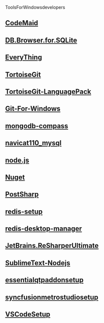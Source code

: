 ToolsForWindowsdevelopers

[CodeMaid](http://www.codemaid.net/ "CodeMaid")
--
[DB.Browser.for.SQLite](http://sqlitebrowser.org/ "DB.Browser.for.SQLite")
--
[EveryThing](http://www.voidtools.com/ "EveryThing")
--
[TortoiseGit](https://tortoisegit.org/download/ "TortoiseGit")
--
[TortoiseGit-LanguagePack](https://tortoisegit.org/download/ "TortoiseGit-LanguagePack")
--
[Git-For-Windows](https://git-for-windows.github.io/ "Git-For-Windows")
--
[mongodb-compass](https://www.mongodb.com/products/compass "mongodb-compass")
--
[navicat110_mysql](http://blog.csdn.net/guodongxiaren "navicat110_mysql")
--
[node.js](http://blog.csdn.net/guodongxiaren "node.js")
--
[Nuget](http://blog.csdn.net/guodongxiaren "Nuget")
--
[PostSharp](http://blog.csdn.net/guodongxiaren "PostSharp")
--
[redis-setup](http://blog.csdn.net/guodongxiaren "redis-setup")
--
[redis-desktop-manager](http://blog.csdn.net/guodongxiaren "redis-desktop-manager")
--
[JetBrains.ReSharperUltimate](http://blog.csdn.net/guodongxiaren "JetBrains.ReSharperUltimate")
--
[SublimeText-Nodejs](http://blog.csdn.net/guodongxiaren "SublimeText-Nodejs")
--
[essentialqtpaddonsetup](http://blog.csdn.net/guodongxiaren "essentialqtpaddonsetup")
--
[syncfusionmetrostudiosetup](http://blog.csdn.net/guodongxiaren "syncfusionmetrostudiosetup")
--
[VSCodeSetup](http://blog.csdn.net/guodongxiaren "VSCodeSetup")
--
